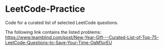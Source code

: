 # LeetCode-Practice
Code for a curated list of selected LeetCode questions.

The following link contains the listed problems:
https://www.teamblind.com/post/New-Year-Gift---Curated-List-of-Top-75-LeetCode-Questions-to-Save-Your-Time-OaM1orEU
